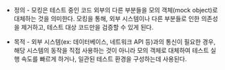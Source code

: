 * 정의 - 모킹은 테스트 중인 코드 외부의 다른 부분들을 모의 객체(mock object)로 대체하는 것을 의미한다. 모킹을 통해, 외부 시스템이나 다른 부분들로 인한 의존성을 제거하고, 테스트 대상 코드만을 검증할 수 있게 된다.

* 목적 - 외부 시스템(ex: 데이터베이스, 네트워크 API 등)과의 통신이 필요한 경우, 해당 시스템의 동작을 직접 사용하는 것이 아니라 모의 객체로 대체하여 테스트 실행 속도를 빠르게 하거나, 일관된 테스트 환경을 구성하는데 사용된다.